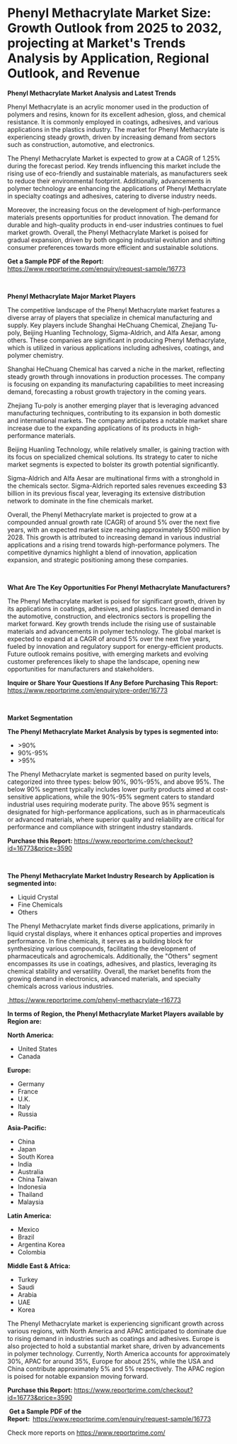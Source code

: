 <p><h1>Phenyl Methacrylate Market Size: Growth Outlook from 2025 to 2032, projecting at Market's Trends Analysis by Application, Regional Outlook, and Revenue</h1></p><p><strong>Phenyl Methacrylate Market Analysis and Latest Trends</strong></p>
<p><p>Phenyl Methacrylate is an acrylic monomer used in the production of polymers and resins, known for its excellent adhesion, gloss, and chemical resistance. It is commonly employed in coatings, adhesives, and various applications in the plastics industry. The market for Phenyl Methacrylate is experiencing steady growth, driven by increasing demand from sectors such as construction, automotive, and electronics.</p><p>The Phenyl Methacrylate Market is expected to grow at a CAGR of 1.25% during the forecast period. Key trends influencing this market include the rising use of eco-friendly and sustainable materials, as manufacturers seek to reduce their environmental footprint. Additionally, advancements in polymer technology are enhancing the applications of Phenyl Methacrylate in specialty coatings and adhesives, catering to diverse industry needs. </p><p>Moreover, the increasing focus on the development of high-performance materials presents opportunities for product innovation. The demand for durable and high-quality products in end-user industries continues to fuel market growth. Overall, the Phenyl Methacrylate Market is poised for gradual expansion, driven by both ongoing industrial evolution and shifting consumer preferences towards more efficient and sustainable solutions.</p></p>
<p><strong>Get a Sample PDF of the Report:&nbsp;</strong> <a href="https://www.reportprime.com/enquiry/request-sample/16773?utm_campaign=2945&utm_medium=2&utm_source=Github&utm_content=ia&utm_term=18032025&utm_id=phenyl-methacrylate">https://www.reportprime.com/enquiry/request-sample/16773</a></p>
<p>&nbsp;</p>
<p><strong>Phenyl Methacrylate Major Market Players</strong></p>
<p><p>The competitive landscape of the Phenyl Methacrylate market features a diverse array of players that specialize in chemical manufacturing and supply. Key players include Shanghai HeChuang Chemical, Zhejiang Tu-poly, Beijing Huanling Technology, Sigma-Aldrich, and Alfa Aesar, among others. These companies are significant in producing Phenyl Methacrylate, which is utilized in various applications including adhesives, coatings, and polymer chemistry.</p><p>Shanghai HeChuang Chemical has carved a niche in the market, reflecting steady growth through innovations in production processes. The company is focusing on expanding its manufacturing capabilities to meet increasing demand, forecasting a robust growth trajectory in the coming years.</p><p>Zhejiang Tu-poly is another emerging player that is leveraging advanced manufacturing techniques, contributing to its expansion in both domestic and international markets. The company anticipates a notable market share increase due to the expanding applications of its products in high-performance materials.</p><p>Beijing Huanling Technology, while relatively smaller, is gaining traction with its focus on specialized chemical solutions. Its strategy to cater to niche market segments is expected to bolster its growth potential significantly.</p><p>Sigma-Aldrich and Alfa Aesar are multinational firms with a stronghold in the chemicals sector. Sigma-Aldrich reported sales revenues exceeding $3 billion in its previous fiscal year, leveraging its extensive distribution network to dominate in the fine chemicals market.</p><p>Overall, the Phenyl Methacrylate market is projected to grow at a compounded annual growth rate (CAGR) of around 5% over the next five years, with an expected market size reaching approximately $500 million by 2028. This growth is attributed to increasing demand in various industrial applications and a rising trend towards high-performance polymers. The competitive dynamics highlight a blend of innovation, application expansion, and strategic positioning among these companies.</p></p>
<p>&nbsp;</p>
<p><strong>What Are The Key Opportunities For Phenyl Methacrylate Manufacturers?</strong></p>
<p><p>The Phenyl Methacrylate market is poised for significant growth, driven by its applications in coatings, adhesives, and plastics. Increased demand in the automotive, construction, and electronics sectors is propelling the market forward. Key growth trends include the rising use of sustainable materials and advancements in polymer technology. The global market is expected to expand at a CAGR of around 5% over the next five years, fueled by innovation and regulatory support for energy-efficient products. Future outlook remains positive, with emerging markets and evolving customer preferences likely to shape the landscape, opening new opportunities for manufacturers and stakeholders.</p></p>
<p><strong>Inquire or Share Your Questions If Any Before Purchasing This Report:</strong> <a href="https://www.reportprime.com/enquiry/pre-order/16773?utm_campaign=2945&utm_medium=2&utm_source=Github&utm_content=ia&utm_term=18032025&utm_id=phenyl-methacrylate">https://www.reportprime.com/enquiry/pre-order/16773</a></p>
<p>&nbsp;</p>
<p><strong>Market Segmentation</strong></p>
<p><strong>The Phenyl Methacrylate Market Analysis by types is segmented into:</strong></p>
<p><ul><li>>90%</li><li>90%-95%</li><li>>95%</li></ul></p>
<p><p>The Phenyl Methacrylate market is segmented based on purity levels, categorized into three types: below 90%, 90%-95%, and above 95%. The below 90% segment typically includes lower purity products aimed at cost-sensitive applications, while the 90%-95% segment caters to standard industrial uses requiring moderate purity. The above 95% segment is designated for high-performance applications, such as in pharmaceuticals or advanced materials, where superior quality and reliability are critical for performance and compliance with stringent industry standards.</p></p>
<p><strong>Purchase this Report:&nbsp;</strong><a href="https://www.reportprime.com/checkout?id=16773&price=3590&utm_campaign=2945&utm_medium=2&utm_source=Github&utm_content=ia&utm_term=18032025&utm_id=phenyl-methacrylate">https://www.reportprime.com/checkout?id=16773&price=3590</a></p>
<p>&nbsp;</p>
<p><strong>The Phenyl Methacrylate Market Industry Research by Application is segmented into:</strong></p>
<p><ul><li>Liquid Crystal</li><li>Fine Chemicals</li><li>Others</li></ul></p>
<p><p>The Phenyl Methacrylate market finds diverse applications, primarily in liquid crystal displays, where it enhances optical properties and improves performance. In fine chemicals, it serves as a building block for synthesizing various compounds, facilitating the development of pharmaceuticals and agrochemicals. Additionally, the "Others" segment encompasses its use in coatings, adhesives, and plastics, leveraging its chemical stability and versatility. Overall, the market benefits from the growing demand in electronics, advanced materials, and specialty chemicals across various industries.</p></p>
<p><a href="https://www.reportprime.com/phenyl-methacrylate-r16773?utm_campaign=2945&utm_medium=2&utm_source=Github&utm_content=ia&utm_term=18032025&utm_id=phenyl-methacrylate">&nbsp;https://www.reportprime.com/phenyl-methacrylate-r16773</a></p>
<p><strong>In terms of Region, the Phenyl Methacrylate Market Players available by Region are:</strong></p>
<p>
    <p> <strong> North America: </strong>
        <ul>
            <li>United States</li>
            <li>Canada</li>
        </ul>
        </p> 
    <p> <strong> Europe: </strong>
        <ul>
            <li>Germany</li>
            <li>France</li>
            <li>U.K.</li>
            <li>Italy</li>
            <li>Russia</li>
        </ul>
        </p> 
    <p> <strong> Asia-Pacific: </strong>
        <ul>
            <li>China</li>
            <li>Japan</li>
            <li>South Korea</li>
            <li>India</li>
            <li>Australia</li>
            <li>China Taiwan</li>
            <li>Indonesia</li>
            <li>Thailand</li>
            <li>Malaysia</li>
        </ul>
        </p> 
    <p> <strong> Latin America: </strong>
        <ul>
            <li>Mexico</li>
            <li>Brazil</li>
            <li>Argentina Korea</li>
            <li>Colombia</li>
        </ul>
        </p> 
    <p> <strong> Middle East & Africa: </strong>
        <ul>
            <li>Turkey</li>
            <li>Saudi</li>
            <li>Arabia</li>
            <li>UAE</li>
            <li>Korea</li>
        </ul>
    </p>
    </p>
<p><p>The Phenyl Methacrylate market is experiencing significant growth across various regions, with North America and APAC anticipated to dominate due to rising demand in industries such as coatings and adhesives. Europe is also projected to hold a substantial market share, driven by advancements in polymer technology. Currently, North America accounts for approximately 30%, APAC for around 35%, Europe for about 25%, while the USA and China contribute approximately 5% and 5% respectively. The APAC region is poised for notable expansion moving forward.</p></p>
<p><strong>Purchase this Report: </strong><a href="https://www.reportprime.com/checkout?id=16773&price=3590&utm_campaign=2945&utm_medium=2&utm_source=Github&utm_content=ia&utm_term=18032025&utm_id=phenyl-methacrylate">https://www.reportprime.com/checkout?id=16773&price=3590</a></p>
<p>&nbsp;<strong>Get a Sample PDF of the Report:&nbsp;&nbsp;</strong><a href="https://www.reportprime.com/enquiry/request-sample/16773?utm_campaign=2945&utm_medium=2&utm_source=Github&utm_content=ia&utm_term=18032025&utm_id=phenyl-methacrylate">https://www.reportprime.com/enquiry/request-sample/16773</a></p>
<p><strong></strong></p>
<p>Check more reports on <a href="https://www.reportprime.com/?utm_campaign=2945&utm_medium=2&utm_source=Github&utm_content=ia&utm_term=18032025&utm_id=phenyl-methacrylate">https://www.reportprime.com/</a></p>